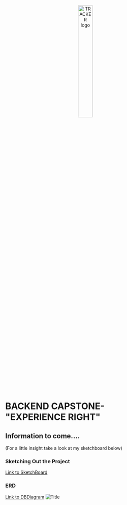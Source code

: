 <br/>
<p align="center">
    <a >
        <img width="30%" src="https://res.cloudinary.com/triggsumms/image/upload/v1604285119/kfm7cqjg5hh5o3fcdwlb.gif"  alt="TRACKER logo">
    </a>
</p>

<br/>

# BACKEND CAPSTONE- "EXPERIENCE RIGHT"



## Information to come.... 
(For a little insight take a look at my sketchboard below)

### Sketching Out the Project 
[Link to SketchBoard](https://sketchboard.me/BCofWoKCUoAq)


### ERD
[Link to DBDiagram](https://dbdiagram.io/d/5f91b7b53a78976d7b78c927)
![Title](https://res.cloudinary.com/triggsumms/image/upload/v1603575585/de1rup2jmwk7jnha6slp.png)


